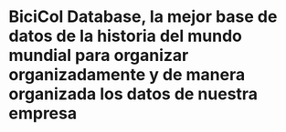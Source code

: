 # BiciCol Database, la mejor base de datos de la historia del mundo mundial para organizar organizadamente y de manera organizada los datos de nuestra empresa
